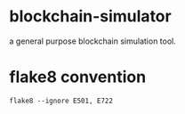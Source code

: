# blockchain-simulator
a general purpose blockchain simulation tool.

# flake8 convention
```
flake8 --ignore E501, E722
```
